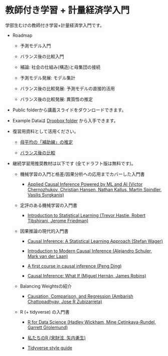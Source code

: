 # 教師付き学習 + 計量経済学入門

学部生むけの教師付き学習+計量経済学入門です。

- Roadmap

    - 予測モデル入門
    
    - バランス後の比較入門
    
    - 補論: 社会の仕組み(構造)と母集団の接続

    - 予測モデル発展: モデル集計
    
    - バランス後の比較発展: 予測モデルの直接的活用
    
    - バランス後の比較発展: 異質性の推定

- Public folderから講義スライドをダウンロードできます。

- Example Dataは [Dropbox folder](https://www.dropbox.com/scl/fi/estldgvyygab7z8ugzcnr/Example.csv?rlkey=w05xenuurkz88ze2uhoi9qe79&dl=0) から入手できます。

- 復習用資料として活用ください。

    - [母平均の「補助線」の推定](https://github.com/tetokawata/NoteBLP)
    
    - [バランス後の比較](https://github.com/tetokawata/NoteBalance)

- 継続学習用推奨教材は以下です (全てドラフト版は無料です)。

    - 機械学習の入門と格差/因果分析への応用までカバーした入門書

        - [Applied Causal Inference Powered by ML and AI (Victor Chernozhukov, Christian Hansen, Nathan Kallus, Martin Spindler, Vasilis Syrgkanis)](https://causalml-book.org/)

    - 定評のある機械学習の入門書

        - [Introduction to Statistical Learning (Trevor Hastie, Robert Tibshirani, Jerome Friedman)](https://www.statlearning.com/)

    - 因果推論の現代的入門書

        - [Causal Inference: A Statistical Learning Approach (Stefan Wager)](https://web.stanford.edu/~swager/causal_inf_book.pdf)
        
        - [Introduction to Modern Causal Inference (Alejandro Schuler, Mark van der Laan)](https://alejandroschuler.github.io/mci/introduction-to-modern-causal-inference.html)
    
        - [A first course in causal inference (Peng Ding)](https://arxiv.org/abs/2305.18793)
        
        - [Causal Inference: What If (Miguel Hernán, James Robins)](https://www.hsph.harvard.edu/miguel-hernan/causal-inference-book/)
    
    - Balancing Weightsの紹介
    
        - [Causation, Comparison, and Regression (Ambarish Chattopadhyay, Jose R Zubizarreta)](https://hdsr.mitpress.mit.edu/pub/1ybwbmlw/release/2)
    
    - R (+ tidyverse) の入門書
    
        - [R for Data Science (Hadley Wickham, Mine Cetinkaya-Rundel, Garrett Grolemund)](https://r4ds.hadley.nz/)
        
        - [私たちのR (宋財泫, 矢内勇生)](https://www.jaysong.net/RBook/)
        
        - [Tidyverse style guide](https://marginaleffects.com/bonus/gcomputation.html)
    
        